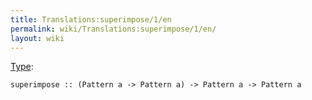 ```yaml
---
title: Translations:superimpose/1/en
permalink: wiki/Translations:superimpose/1/en/
layout: wiki
---
```


[Type](/wiki/Type_signature "wikilink"):

    superimpose :: (Pattern a -> Pattern a) -> Pattern a -> Pattern a
